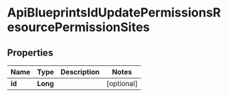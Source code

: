 

# ApiBlueprintsIdUpdatePermissionsResourcePermissionSites

## Properties

Name | Type | Description | Notes
------------ | ------------- | ------------- | -------------
**id** | **Long** |  |  [optional]



